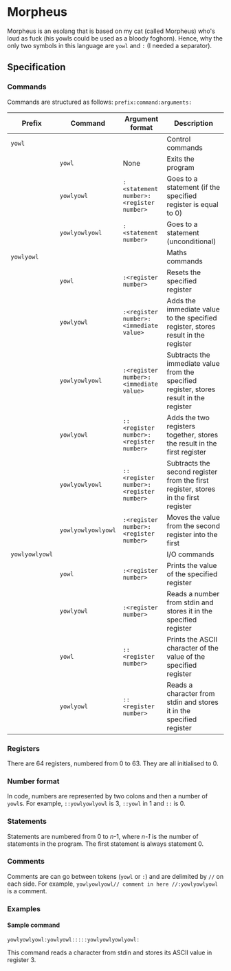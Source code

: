 # Morpheus

Morpheus is an esolang that is based on my cat (called Morpheus) who's loud as fuck (his yowls could be used as a bloody foghorn). 
Hence, why the only two symbols in this language are `yowl` and `:` (I needed a separator).

## Specification

### Commands

Commands are structured as follows:
`prefix:command:arguments:`

| Prefix         | Command            | Argument format                         | Description                                                                              |
|----------------|--------------------|-----------------------------------------|------------------------------------------------------------------------------------------|
| `yowl`         |                    |                                         | Control commands                                                                         |
|                | `yowl`             | None                                    | Exits the program                                                                        |
|                | `yowlyowl`         | `:<statement number>:<register number>` | Goes to a statement (if the specified register is equal to 0)                            |
|                | `yowlyowlyowl`     | `:<statement number>`                   | Goes to a statement (unconditional)                                                      |
| `yowlyowl`     |                    |                                         | Maths commands                                                                           |
|                | `yowl`             | `:<register number>`                    | Resets the specified register                                                            |
|                | `yowlyowl`         | `:<register number>:<immediate value>`  | Adds the immediate value to the specified register, stores result in the register        |
|                | `yowlyowlyowl`     | `:<register number>:<immediate value>`  | Subtracts the immediate value from the specified register, stores result in the register |
|                | `yowlyowl`         | `::<register number>:<register number>` | Adds the two registers together, stores the result in the first register                 |
|                | `yowlyowlyowl`     | `::<register number>:<register number>` | Subtracts the second register from the first register, stores in the first register      |
|                | `yowlyowlyowlyowl` | `:<register number>:<register number>`  | Moves the value from the second register into the first                                  |
| `yowlyowlyowl` |                    |                                         | I/O commands                                                                             |
|                | `yowl`             | `:<register number>`                    | Prints the value of the specified register                                               |
|                | `yowlyowl`         | `:<register number>`                    | Reads a number from stdin and stores it in the specified register                        |
|                | `yowl`             | `::<register number>`                   | Prints the ASCII character of the value of the specified register                        |
|                | `yowlyowl`         | `::<register number>`                   | Reads a character from stdin and stores it in the specified register                     |

### Registers

There are 64 registers, numbered from 0 to 63. They are all initialised to 0.

### Number format

In code, numbers are represented by two colons and then a number of `yowl`s. For example, `::yowlyowlyowl` is 3, `::yowl` in 1 and `::` is 0.

### Statements

Statements are numbered from 0 to *n*-1, where *n-1* is the number of statements in the program. The first statement is always statement 0.

### Comments

Comments are can go between tokens (`yowl` or `:`) and are delimited by `//` on each side. For example, `yowlyowlyowl// comment in here //:yowlyowlyowl` is a comment. 

### Examples

#### Sample command

```
yowlyowlyowl:yowlyowl:::::yowlyowlyowlyowl:
```

This command reads a character from stdin and stores its ASCII value in register 3.

